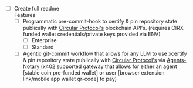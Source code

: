 -[ ] Create full readme  
    Features 
    -[ ] Programmatic pre-commit-hook to certify & pin repository state publically with [Circular Protocol's](https://github.com/circular-protocol) blockchain API's. (requires CIRX funded wallet credentials/private keys provided via ENV) 
        -[ ] Enterprise  
        -[ ] Standard  
    -[ ] Agentic git-commit workflow that allows for any LLM to use xcertify & pin repository state publically with [Circular Protocol's](https://github.com/circular-protocol) via [Agents-Notary](https://github.com/DAOgora-xyz/Agents-Notary) (x402 supported gateway that allows for either an agent [stable coin pre-funded wallet] or user [browser extension link/mobile app wallet qr-code] to pay) 
